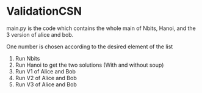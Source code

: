# ValidationCSN

main.py is the code which contains the whole main of Nbits, Hanoi, and the 3 version of alice and bob.

One number is chosen according to the desired element of the list

1. Run Nbits 
2. Run Hanoi to get the two solutions (With and without soup) 
3. Run V1 of Alice and Bob
4. Run V2 of Alice and Bob
5. Run V3 of Alice and Bob